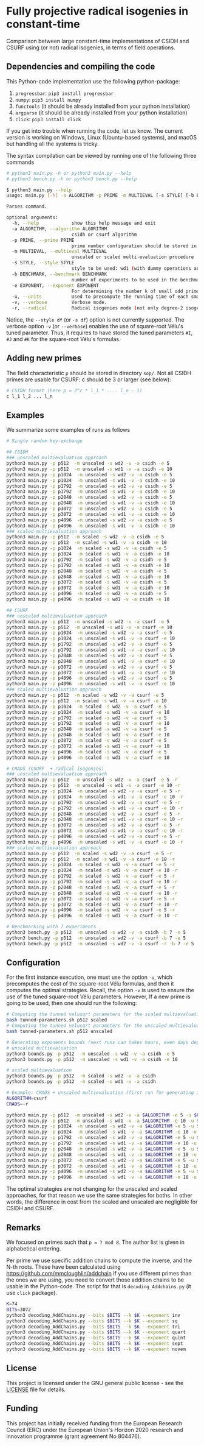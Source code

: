 # Fully projective radical isogenies in constant-time

Comparison between large constant-time implementations of CSIDH and CSURF using (or not) radical isogenies, in terms of field operations.


## Dependencies and compiling the code

This Python-code implementation use the following python-package:

1. `progressbar`: `pip3 install progressbar`
1. `numpy`: `pip3 install numpy`
1. `functools` (it should be already installed from your python installation)
1. `argparse` (it should be already installed from your python installation)
1. `click`: `pip3 install click`

If you get into trouble when running the code, let us know.
The current version is working on Windows, Linux (Ubuntu-based systems), and macOS but handling all the systems is tricky.

The syntax compilation can be viewed by running one of the following three commands

```bash
# python3 main.py -h or python3 main.py --help
# python3 bench.py -h or python3 bench.py --help

$ python3 main.py --help
usage: main.py [-h] -a ALGORITHM -p PRIME -m MULTIEVAL [-s STYLE] [-b BENCHMARK] [-e EXPONENT] [-u] [-v] [-r]

Parses command.

optional arguments:
  -h, --help            show this help message and exit
  -a ALGORITHM, --algorithm ALGORITHM
                        csidh or csurf algorithm
  -p PRIME, --prime PRIME
                        prime number configuration should be stored in pSUFFIX (sop folder is taken as default).
  -m MULTIEVAL, --multieval MULTIEVAL
                        unscaled or scaled multi-evaluation procedure
  -s STYLE, --style STYLE
                        style to be used: wd1 (with dummy operations and a single torsion point), wd2 (with dummy operations and a two torsion point), or df (dummy-free approach).
  -b BENCHMARK, --benchmark BENCHMARK
                        number of experiments to be used in the benchmark.
  -e EXPONENT, --exponent EXPONENT
                        For determining the number k of small odd primes to be used. The keyspace size is either (2e + 1)^k [wd2 style] or (e + 1)^n [wd1 and df styles].
  -u, --units           Used to precompute the running time of each small odd prime degree isogeny construction and evaluation with velusqrt formulae (required only at first run).
  -v, --verbose         Verbose mode.
  -r, --radical         Radical isogenies mode (not only degree-2 isogenies on the surface.
```

Notice, the `--style df` (or `-s df`) option is not currently supported.
The verbose option `-v` (or `--verbose`) enables the use of square-root V&eacute;lu's tuned parameter.
Thus, it requires to have stored the tuned parameters `#I`, `#J` and `#K` for the square-root V&eacute;lu's formulas.

## Adding new primes

The field characteristic `p` should be stored in directory `sop/`.
Not all CSIDH primes are usable for CSURF: c should be 3 or larger (see below):

```bash
# CSIDH format (here p = 2^c * l_1 * .... l_n - 1)
c l_1 l_2 ... l_n
```
## Examples

We summarize some examples of runs as follows

```bash
# Single random key-exchange

## CSIDH
### unscaled multievaluation approach
python3 main.py -p p512  -m unscaled -s wd2 -v -a csidh -e 5
python3 main.py -p p512  -m unscaled -s wd1 -v -a csidh -e 10
python3 main.py -p p1024  -m unscaled -s wd2 -v -a csidh -e 5
python3 main.py -p p1024  -m unscaled -s wd1 -v -a csidh -e 10
python3 main.py -p p1792  -m unscaled -s wd2 -v -a csidh -e 5
python3 main.py -p p1792  -m unscaled -s wd1 -v -a csidh -e 10
python3 main.py -p p2048  -m unscaled -s wd2 -v -a csidh -e 5
python3 main.py -p p2048  -m unscaled -s wd1 -v -a csidh -e 10
python3 main.py -p p3072  -m unscaled -s wd2 -v -a csidh -e 5
python3 main.py -p p3072  -m unscaled -s wd1 -v -a csidh -e 10
python3 main.py -p p4096  -m unscaled -s wd2 -v -a csidh -e 5
python3 main.py -p p4096  -m unscaled -s wd1 -v -a csidh -e 10
### scaled multievaluation approach
python3 main.py -p p512  -m scaled -s wd2 -v -a csidh -e 5
python3 main.py -p p512  -m scaled -s wd1 -v -a csidh -e 10
python3 main.py -p p1024  -m scaled -s wd2 -v -a csidh -e 5
python3 main.py -p p1024  -m scaled -s wd1 -v -a csidh -e 10
python3 main.py -p p1792  -m scaled -s wd2 -v -a csidh -e 5
python3 main.py -p p1792  -m scaled -s wd1 -v -a csidh -e 10
python3 main.py -p p2048  -m scaled -s wd2 -v -a csidh -e 5
python3 main.py -p p2048  -m scaled -s wd1 -v -a csidh -e 10
python3 main.py -p p3072  -m scaled -s wd2 -v -a csidh -e 5
python3 main.py -p p3072  -m scaled -s wd1 -v -a csidh -e 10
python3 main.py -p p4096  -m scaled -s wd2 -v -a csidh -e 5
python3 main.py -p p4096  -m scaled -s wd1 -v -a csidh -e 10

## CSURF
### unscaled multievaluation approach
python3 main.py -p p512  -m unscaled -s wd2 -v -a csurf -e 5
python3 main.py -p p512  -m unscaled -s wd1 -v -a csurf -e 10
python3 main.py -p p1024  -m unscaled -s wd2 -v -a csurf -e 5
python3 main.py -p p1024  -m unscaled -s wd1 -v -a csurf -e 10
python3 main.py -p p1792  -m unscaled -s wd2 -v -a csurf -e 5
python3 main.py -p p1792  -m unscaled -s wd1 -v -a csurf -e 10
python3 main.py -p p2048  -m unscaled -s wd2 -v -a csurf -e 5
python3 main.py -p p2048  -m unscaled -s wd1 -v -a csurf -e 10
python3 main.py -p p3072  -m unscaled -s wd2 -v -a csurf -e 5
python3 main.py -p p3072  -m unscaled -s wd1 -v -a csurf -e 10
python3 main.py -p p4096  -m unscaled -s wd2 -v -a csurf -e 5
python3 main.py -p p4096  -m unscaled -s wd1 -v -a csurf -e 10
### scaled multievaluation approach
python3 main.py -p p512  -m scaled -s wd2 -v -a csurf -e 5
python3 main.py -p p512  -m scaled -s wd1 -v -a csurf -e 10
python3 main.py -p p1024  -m scaled -s wd2 -v -a csurf -e 5
python3 main.py -p p1024  -m scaled -s wd1 -v -a csurf -e 10
python3 main.py -p p1792  -m scaled -s wd2 -v -a csurf -e 5
python3 main.py -p p1792  -m scaled -s wd1 -v -a csurf -e 10
python3 main.py -p p2048  -m scaled -s wd2 -v -a csurf -e 5
python3 main.py -p p2048  -m scaled -s wd1 -v -a csurf -e 10
python3 main.py -p p3072  -m scaled -s wd2 -v -a csurf -e 5
python3 main.py -p p3072  -m scaled -s wd1 -v -a csurf -e 10
python3 main.py -p p4096  -m scaled -s wd2 -v -a csurf -e 5
python3 main.py -p p4096  -m scaled -s wd1 -v -a csurf -e 10

# CRADS (CSURF  + radical isogenies)
### unscaled multievaluation approach
python3 main.py -p p512  -m unscaled -s wd2 -v -a csurf -e 5 -r
python3 main.py -p p512  -m unscaled -s wd1 -v -a csurf -e 10 -r
python3 main.py -p p1024  -m unscaled -s wd2 -v -a csurf -e 5 -r
python3 main.py -p p1024  -m unscaled -s wd1 -v -a csurf -e 10 -r
python3 main.py -p p1792  -m unscaled -s wd2 -v -a csurf -e 5 -r
python3 main.py -p p1792  -m unscaled -s wd1 -v -a csurf -e 10 -r
python3 main.py -p p2048  -m unscaled -s wd2 -v -a csurf -e 5 -r
python3 main.py -p p2048  -m unscaled -s wd1 -v -a csurf -e 10 -r
python3 main.py -p p3072  -m unscaled -s wd2 -v -a csurf -e 5 -r
python3 main.py -p p3072  -m unscaled -s wd1 -v -a csurf -e 10 -r
python3 main.py -p p4096  -m unscaled -s wd2 -v -a csurf -e 5 -r
python3 main.py -p p4096  -m unscaled -s wd1 -v -a csurf -e 10 -r
### scaled multievaluation approach
python3 main.py -p p512  -m scaled -s wd2 -v -a csurf -e 5 -r
python3 main.py -p p512  -m scaled -s wd1 -v -a csurf -e 10 -r
python3 main.py -p p1024  -m scaled -s wd2 -v -a csurf -e 5 -r
python3 main.py -p p1024  -m scaled -s wd1 -v -a csurf -e 10 -r
python3 main.py -p p1792  -m scaled -s wd2 -v -a csurf -e 5 -r
python3 main.py -p p1792  -m scaled -s wd1 -v -a csurf -e 10 -r
python3 main.py -p p2048  -m scaled -s wd2 -v -a csurf -e 5 -r
python3 main.py -p p2048  -m scaled -s wd1 -v -a csurf -e 10 -r
python3 main.py -p p3072  -m scaled -s wd2 -v -a csurf -e 5 -r
python3 main.py -p p3072  -m scaled -s wd1 -v -a csurf -e 10 -r
python3 main.py -p p4096  -m scaled -s wd2 -v -a csurf -e 5 -r
python3 main.py -p p4096  -m scaled -s wd1 -v -a csurf -e 10 -r

# Benchmarking with 7 experiments
python3 bench.py -p p512  -m unscaled -s wd2 -v -a csidh -b 7 -e 5
python3 bench.py -p p512  -m unscaled -s wd2 -v -a csurf -b 7 -e 5
python3 bench.py -p p512  -m unscaled -s wd2 -v -a csurf -r -b 7 -e 5
```

## Configuration

For the first instance execution, one must use the option `-u`, which precomputes the cost of the square-root V&eacute;lu formulas, and then it computes the optimal strategies.
Recall, the option `-v` is used to ensure the use of the tuned square-root V&eacute;lu parameters.
However, If a new prime is going to be used, then one should run the following:

```bash
# Computing the tunned velusqrt parameters for the scaled multievaluation approach
bash tunned-parameters.sh p512 scaled
# Computing the tunned velusqrt parameters for the unscaled multievaluation approach
bash tunned-parameters.sh p512 unscaled

# Generating exponents bounds (next runs can takes hours, even days depending on the search space)
# unscaled multievaluation
python3 bounds.py -p p512  -m unscaled -s wd2 -v -a csidh -e 5 
python3 bounds.py -p p512  -m unscaled -s wd1 -v -a csidh -e 10

# scaled multievaluation
python3 bounds.py -p p512  -m scaled -s wd2 -v -a csidh
python3 bounds.py -p p512  -m scaled -s wd1 -v -a csidh

# Example: CRADS + unscaled multievaluation (first run for generating all the auxiliar required files)
ALGORITHM=csurf
CRADS=-r

python3 main.py -p p512  -m unscaled -s wd2 -v -a $ALGORITHM -e 5 -u $CRADS
python3 main.py -p p512  -m unscaled -s wd1 -v -a $ALGORITHM -e 10 -u $CRADS
python3 main.py -p p1024  -m unscaled -s wd2 -v -a $ALGORITHM -e 5 -u $CRADS
python3 main.py -p p1024  -m unscaled -s wd1 -v -a $ALGORITHM -e 10 -u $CRADS
python3 main.py -p p1792  -m unscaled -s wd2 -v -a $ALGORITHM -e 5 -u $CRADS
python3 main.py -p p1792  -m unscaled -s wd1 -v -a $ALGORITHM -e 10 -u $CRADS
python3 main.py -p p2048  -m unscaled -s wd2 -v -a $ALGORITHM -e 5 -u $CRADS
python3 main.py -p p2048  -m unscaled -s wd1 -v -a $ALGORITHM -e 10 -u $CRADS
python3 main.py -p p3072  -m unscaled -s wd2 -v -a $ALGORITHM -e 5 -u $CRADS
python3 main.py -p p3072  -m unscaled -s wd1 -v -a $ALGORITHM -e 10 -u $CRADS
python3 main.py -p p4096  -m unscaled -s wd2 -v -a $ALGORITHM -e 5 -u $CRADS
python3 main.py -p p4096  -m unscaled -s wd1 -v -a $ALGORITHM -e 10 -u $CRADS
```

The optimal strategies are not changing for the unscaled and scaled approaches, for that reason we use the same strategies for boths.
In other words, the difference in cost from the scaled and unscaled are negligible for CSIDH and CSURF.

## Remarks

We focused on primes such that `p = 7 mod 8`. The author list is given in alphabetical ordering.

Per prime we use specific addition chains to compute the inverse, and the N-th roots.
These have been calculated using https://github.com/mmcloughlin/addchain
If you use different primes than the ones we are using, you need to convert those addition chains to be usable in the Python-code.
The script for that is `decoding_Addchains.py` (it use `click` package).

```bash
K=74
BITS=3072
python3 decoding_AddChains.py --bits $BITS --k $K --exponent inv
python3 decoding_AddChains.py --bits $BITS --k $K --exponent sq
python3 decoding_AddChains.py --bits $BITS --k $K --exponent tri
python3 decoding_AddChains.py --bits $BITS --k $K --exponent quart
python3 decoding_AddChains.py --bits $BITS --k $K --exponent quint
python3 decoding_AddChains.py --bits $BITS --k $K --exponent sept
python3 decoding_AddChains.py --bits $BITS --k $K --exponent novem
```

<!--
## Authors

1. **Jesús-Javier Chi-Domínguez** <jesus.dominguez@tii.ae>, <chidoys@gmail.com>; and
2. **Krijn Reijnders** <krijn.reijnders@ru.nl>, <reijnderskrijn@gmail.com>
-->

## License

This project is licensed under the GNU general public license - see the [LICENSE](LICENSE) file for details.

## Funding

This project has initially received funding from the European Research Council (ERC) under the European Union's Horizon 2020 research and innovation programme (grant agreement No 804476). 
